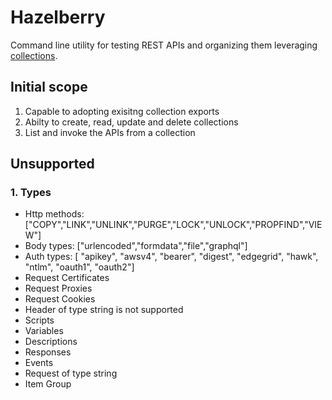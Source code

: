 # Hazelberry

Command line utility for testing REST APIs and organizing them leveraging [collections](https://learning.postman.com/docs/collections/collections-overview/).

## Initial scope
1. Capable to adopting exisitng collection exports
2. Abilty to create, read, update and delete collections
3. List and invoke the APIs from a collection

## Unsupported 
### 1. Types
- Http methods: ["COPY","LINK","UNLINK","PURGE","LOCK","UNLOCK","PROPFIND","VIEW"]
- Body types: ["urlencoded","formdata","file","graphql"]
- Auth types: [ "apikey", "awsv4", "bearer", "digest", "edgegrid", "hawk", "ntlm", "oauth1", "oauth2"]
- Request Certificates
- Request Proxies
- Request Cookies
- Header of type string is not supported
- Scripts
- Variables
- Descriptions
- Responses
- Events
- Request of type string
- Item Group